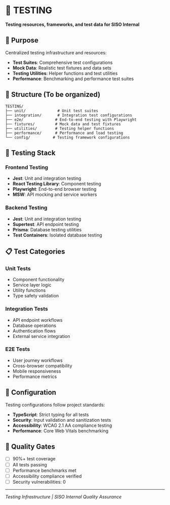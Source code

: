 # 🧪 TESTING

**Testing resources, frameworks, and test data for SISO Internal**

## 🎯 **Purpose**

Centralized testing infrastructure and resources:
- **Test Suites**: Comprehensive test configurations
- **Mock Data**: Realistic test fixtures and data sets
- **Testing Utilities**: Helper functions and test utilities
- **Performance**: Benchmarking and performance test suites

## 📁 **Structure** (To be organized)

```
TESTING/
├── unit/              # Unit test suites
├── integration/       # Integration test configurations
├── e2e/              # End-to-end testing with Playwright
├── fixtures/         # Mock data and test fixtures  
├── utilities/        # Testing helper functions
├── performance/      # Performance and load testing
└── config/          # Testing framework configurations
```

## 🚀 **Testing Stack**

### **Frontend Testing**
- **Jest**: Unit and integration testing
- **React Testing Library**: Component testing
- **Playwright**: End-to-end browser testing
- **MSW**: API mocking and service workers

### **Backend Testing**  
- **Jest**: Unit and integration testing
- **Supertest**: API endpoint testing
- **Prisma**: Database testing utilities
- **Test Containers**: Isolated database testing

## 📋 **Test Categories**

### **Unit Tests**
- Component functionality
- Service layer logic
- Utility functions
- Type safety validation

### **Integration Tests**
- API endpoint workflows
- Database operations
- Authentication flows
- External service integration

### **E2E Tests**
- User journey workflows
- Cross-browser compatibility
- Mobile responsiveness
- Performance metrics

## 🔧 **Configuration**

Testing configurations follow project standards:
- **TypeScript**: Strict typing for all tests
- **Security**: Input validation and sanitization tests
- **Accessibility**: WCAG 2.1 AA compliance testing
- **Performance**: Core Web Vitals benchmarking

## 🎯 **Quality Gates**

- [ ] 90%+ test coverage
- [ ] All tests passing
- [ ] Performance benchmarks met
- [ ] Accessibility compliance verified
- [ ] Security vulnerabilities: 0

---
*Testing Infrastructure | SISO Internal Quality Assurance*